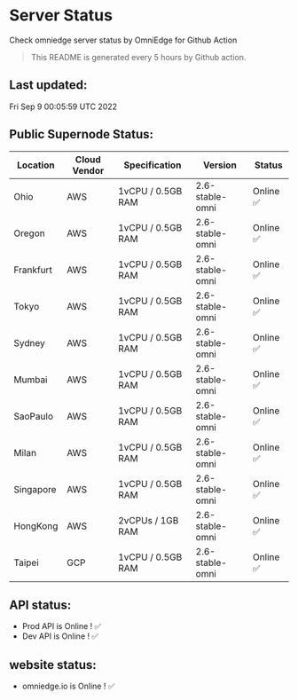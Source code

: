 # Server Status
Check omniedge server status by OmniEdge for Github Action
> This README is generated every 5 hours by Github action.
## Last updated:
Fri Sep  9 00:05:59 UTC 2022
## Public Supernode Status: 
|Location|Cloud Vendor|Specification|Version|**Status**|
|--|--|--|--|--|
|Ohio|AWS|1vCPU / 0.5GB RAM|	2.6-stable-omni|Online :white_check_mark:|
|Oregon|AWS|1vCPU / 0.5GB RAM|	2.6-stable-omni|Online :white_check_mark:|
|Frankfurt|AWS|1vCPU / 0.5GB RAM|	2.6-stable-omni|Online :white_check_mark:|
|Tokyo|AWS|1vCPU / 0.5GB RAM|	2.6-stable-omni|Online :white_check_mark:|
|Sydney|AWS|1vCPU / 0.5GB RAM|	2.6-stable-omni|Online :white_check_mark:|
|Mumbai|AWS|1vCPU / 0.5GB RAM|	2.6-stable-omni|Online :white_check_mark:|
|SaoPaulo|AWS|1vCPU / 0.5GB RAM|	2.6-stable-omni|Online :white_check_mark:|
|Milan|AWS|1vCPU / 0.5GB RAM|	2.6-stable-omni|Online :white_check_mark:|
|Singapore|AWS|1vCPU / 0.5GB RAM|	2.6-stable-omni|Online :white_check_mark:|
|HongKong|AWS|2vCPUs / 1GB RAM|	2.6-stable-omni|Online :white_check_mark:|
|Taipei|GCP|1vCPU / 0.5GB RAM|	2.6-stable-omni|Online :white_check_mark:|
## API status: 
 - Prod API is Online  ! :white_check_mark:
 - Dev API is Online  ! :white_check_mark:
## website status: 
 - omniedge.io is Online ! :white_check_mark:
